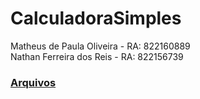 # CalculadoraSimples

Matheus de Paula Oliveira - RA: 822160889
<br>
Nathan Ferreira dos Reis - RA: 822156739

### [Arquivos](/src)
